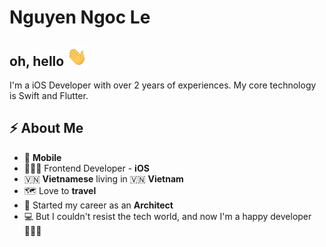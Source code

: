 # Nguyen Ngoc Le

## oh, hello <img width='32px' src="https://github.com/franfaccin/franfaccin/blob/master/img/Hi.gif?raw=true" alt="Waving hand">

I'm a iOS Developer with over 2 years of experiences. My core technology is Swift and Flutter.

## ⚡ About Me

- 📱 **Mobile**
- 👨🏻‍💻 Frontend Developer - **iOS** <i class="fab fa-swift"></i>
- 🇻🇳 **Vietnamese** living in 🇻🇳 **Vietnam**
- 🗺 Love to **travel**
- 📐 Started my career as an **Architect**
- 💻 But I couldn't resist the tech world, and now I'm a happy developer 👨🏻‍💻
